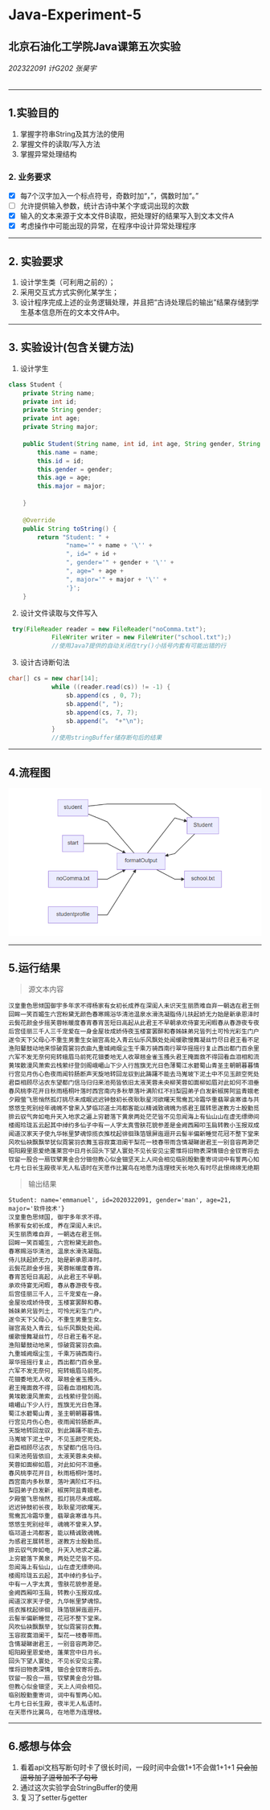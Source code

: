 # Java-Experiment-5
## 北京石油化工学院Java课第五次实验
###### 202322091 计G202 张昊宇

---

## 1.实验目的

1. 掌握字符串String及其方法的使用
2. 掌握文件的读取/写入方法
3. 掌握异常处理结构
### 2. 业务要求
- [x]  每7个汉字加入一个标点符号，奇数时加“，”，偶数时加“。”
- [ ]  允许提供输入参数，统计古诗中某个字或词出现的次数
- [x]  输入的文本来源于文本文件B读取，把处理好的结果写入到文本文件A
- [x]  考虑操作中可能出现的异常，在程序中设计异常处理程序

---

## 2. 实验要求

1. 设计学生类（可利用之前的）；
2. 采用交互式方式实例化某学生；
3. 设计程序完成上述的业务逻辑处理，并且把“古诗处理后的输出”结果存储到学生基本信息所在的文本文件A中。

---

## 3. 实验设计(包含关键方法)
1. 设计学生
```java
class Student {
    private String name;
    private int id;
    private String gender;
    private int age;
    private String major;

    public Student(String name, int id, int age, String gender, String major){
        this.name = name;
        this.id = id;
        this.gender = gender;
        this.age = age;
        this.major = major;

    }

    @Override
    public String toString() {
        return "Student: " +
                "name='" + name + '\'' +
                ", id=" + id +
                ", gender='" + gender + '\'' +
                ", age=" + age +
                ", major='" + major + '\'' +
                '}';
    }
```

2. 设计文件读取与文件写入
```java
 try(FileReader reader = new FileReader("noComma.txt");
            FileWriter writer = new FileWriter("school.txt");)
            //使用Java7提供的自动关闭在try()小括号内套有可能出错的行
```
3. 设计古诗断句法
```java
char[] cs = new char[14];
            while ((reader.read(cs)) != -1) {
                sb.append(cs , 0, 7);
                sb.append(", ");
                sb.append(cs, 7, 7);
                sb.append("。 "+"\n");
            }
            //使用stringBuffer储存断句后的结果
```

----
## 4.流程图
![流程图](https://github.com/Emmanuel-true/Java-Experment-5/blob/main/Screenshot%202020-11-27%20060810.png)

---
## 5.运行结果
>源文本内容
>
```
汉皇重色思倾国御宇多年求不得杨家有女初长成养在深闺人未识天生丽质难自弃一朝选在君王侧回眸一笑百媚生六宫粉黛无颜色春寒赐浴华清池温泉水滑洗凝脂侍儿扶起娇无力始是新承恩泽时云鬓花颜金步摇芙蓉帐暖度春宵春宵苦短日高起从此君王不早朝承欢侍宴无闲暇春从春游夜专夜后宫佳丽三千人三千宠爱在一身金屋妆成娇侍夜玉楼宴罢醉和春姊妹弟兄皆列土可怜光彩生门户遂令天下父母心不重生男重生女骊宫高处入青云仙乐风飘处处闻缓歌慢舞凝丝竹尽日君王看不足渔阳鼙鼓动地来惊破霓裳羽衣曲九重城阙烟尘生千乘万骑西南行翠华摇摇行复止西出都门百余里六军不发无奈何宛转蛾眉马前死花钿委地无人收翠翘金雀玉搔头君王掩面救不得回看血泪相和流黄埃散漫风萧索云栈萦纡登剑阁峨嵋山下少人行旌旗无光日色薄蜀江水碧蜀山青圣主朝朝暮暮情行宫见月伤心色夜雨闻铃肠断声天旋地转回龙驭到此踌躇不能去马嵬坡下泥土中不见玉颜空死处君臣相顾尽沾衣东望都门信马归归来池苑皆依旧太液芙蓉未央柳芙蓉如面柳如眉对此如何不泪垂春风桃李花开日秋雨梧桐叶落时西宫南内多秋草落叶满阶红不扫梨园弟子白发新椒房阿监青娥老夕殿萤飞思悄然孤灯挑尽未成眠迟迟钟鼓初长夜耿耿星河欲曙天鸳鸯瓦冷霜华重翡翠衾寒谁与共悠悠生死别经年魂魄不曾来入梦临邛道士鸿都客能以精诚致魂魄为感君王展转思遂教方士殷勤觅排云驭气奔如电升天入地求之遍上穷碧落下黄泉两处茫茫皆不见忽闻海上有仙山山在虚无缥缈间楼阁玲珑五云起其中绰约多仙子中有一人字太真雪肤花貌参差是金阙西厢叩玉扃转教小玉报双成闻道汉家天子使九华帐里梦魂惊揽衣推枕起徘徊珠箔银屏迤逦开云髻半偏新睡觉花冠不整下堂来风吹仙袂飘飘举犹似霓裳羽衣舞玉容寂寞泪阑干梨花一枝春带雨含情凝睇谢君王一别音容两渺茫昭阳殿里恩爱绝蓬莱宫中日月长回头下望人寰处不见长安见尘雾惟将旧物表深情钿合金钗寄将去钗留一股合一扇钗擘黄金合分钿但教心似金钿坚天上人间会相见临别殷勤重寄词词中有誓两心知七月七日长生殿夜半无人私语时在天愿作比翼鸟在地愿为连理枝天长地久有时尽此恨绵绵无绝期
```
>输出结果
>
```
Student: name='emmanuel', id=2020322091, gender='man', age=21, major='软件技术'}
汉皇重色思倾国, 御宇多年求不得。 
杨家有女初长成, 养在深闺人未识。 
天生丽质难自弃, 一朝选在君王侧。 
回眸一笑百媚生, 六宫粉黛无颜色。 
春寒赐浴华清池, 温泉水滑洗凝脂。 
侍儿扶起娇无力, 始是新承恩泽时。 
云鬓花颜金步摇, 芙蓉帐暖度春宵。 
春宵苦短日高起, 从此君王不早朝。 
承欢侍宴无闲暇, 春从春游夜专夜。 
后宫佳丽三千人, 三千宠爱在一身。 
金屋妆成娇侍夜, 玉楼宴罢醉和春。 
姊妹弟兄皆列土, 可怜光彩生门户。 
遂令天下父母心, 不重生男重生女。 
骊宫高处入青云, 仙乐风飘处处闻。 
缓歌慢舞凝丝竹, 尽日君王看不足。 
渔阳鼙鼓动地来, 惊破霓裳羽衣曲。 
九重城阙烟尘生, 千乘万骑西南行。 
翠华摇摇行复止, 西出都门百余里。 
六军不发无奈何, 宛转蛾眉马前死。 
花钿委地无人收, 翠翘金雀玉搔头。 
君王掩面救不得, 回看血泪相和流。 
黄埃散漫风萧索, 云栈萦纡登剑阁。 
峨嵋山下少人行, 旌旗无光日色薄。 
蜀江水碧蜀山青, 圣主朝朝暮暮情。 
行宫见月伤心色, 夜雨闻铃肠断声。 
天旋地转回龙驭, 到此踌躇不能去。 
马嵬坡下泥土中, 不见玉颜空死处。 
君臣相顾尽沾衣, 东望都门信马归。 
归来池苑皆依旧, 太液芙蓉未央柳。 
芙蓉如面柳如眉, 对此如何不泪垂。 
春风桃李花开日, 秋雨梧桐叶落时。 
西宫南内多秋草, 落叶满阶红不扫。 
梨园弟子白发新, 椒房阿监青娥老。 
夕殿萤飞思悄然, 孤灯挑尽未成眠。 
迟迟钟鼓初长夜, 耿耿星河欲曙天。 
鸳鸯瓦冷霜华重, 翡翠衾寒谁与共。 
悠悠生死别经年, 魂魄不曾来入梦。 
临邛道士鸿都客, 能以精诚致魂魄。 
为感君王展转思, 遂教方士殷勤觅。 
排云驭气奔如电, 升天入地求之遍。 
上穷碧落下黄泉, 两处茫茫皆不见。 
忽闻海上有仙山, 山在虚无缥缈间。 
楼阁玲珑五云起, 其中绰约多仙子。 
中有一人字太真, 雪肤花貌参差是。 
金阙西厢叩玉扃, 转教小玉报双成。 
闻道汉家天子使, 九华帐里梦魂惊。 
揽衣推枕起徘徊, 珠箔银屏迤逦开。 
云髻半偏新睡觉, 花冠不整下堂来。 
风吹仙袂飘飘举, 犹似霓裳羽衣舞。 
玉容寂寞泪阑干, 梨花一枝春带雨。 
含情凝睇谢君王, 一别音容两渺茫。 
昭阳殿里恩爱绝, 蓬莱宫中日月长。 
回头下望人寰处, 不见长安见尘雾。 
惟将旧物表深情, 钿合金钗寄将去。 
钗留一股合一扇, 钗擘黄金合分钿。 
但教心似金钿坚, 天上人间会相见。 
临别殷勤重寄词, 词中有誓两心知。 
七月七日长生殿, 夜半无人私语时。 
在天愿作比翼鸟, 在地愿为连理枝。 
```

---

## 6.感想与体会
1. 看着api文档写断句时卡了很长时间，一段时间中会做1+1不会做1+1+1 ~~只会加逗号加了逗号加不了句号~~
2. 通过这次实验学会StringBuffer的使用
3. 复习了setter与getter
